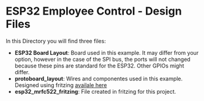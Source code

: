 # ESP32 Employee Control - Design Files

In this Directory you will find three files:
- **ESP32 Board Layout**: Board used in this example. It may differ from your option, however in the case of the SPI bus, the ports will not changed because these pins are standard for the ESP32. Other GPIOs might differ.
- **protoboard_layout**: Wires and componentes used in this example. Designed using fritzing [availale here](https://fritzing.org)
- **esp32_mrfc522_fritzing**: File created in fritzing for this project.